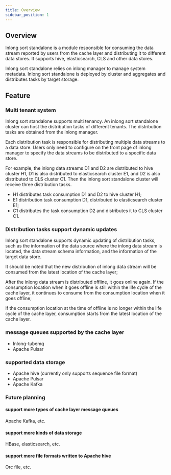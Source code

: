```yaml
---
title: Overview
sidebar_position: 1
---
```


## Overview
Inlong sort standalone is a module responsible for consuming the data stream reported by users from the cache layer and distributing it to different data stores. It supports hive, elasticsearch, CLS and other data stores.

Inlong sort standalone relies on inlong manager to manage system metadata. Inlong sort standalone is deployed by cluster and aggregates and distributes tasks by target storage.

## Feature
### Multi tenant system
Inlong sort standalone supports multi tenancy. An inlong sort standalone cluster can host the distribution tasks of different tenants. The distribution tasks are obtained from the inlong manager.

Each distribution task is responsible for distributing multiple data streams to a data store. Users only need to configure on the front page of inlong manager to specify the data streams to be distributed to a specific data store.

For example, the inlong data streams D1 and D2 are distributed to hive cluster H1, D1 is also distributed to elasticsearch cluster E1, and D2 is also distributed to CLS cluster C1. Then the inlong sort standalone cluster will receive three distribution tasks.
- H1 distributes task consumption D1 and D2 to hive cluster H1;
- E1 distribution task consumption D1, distributed to elasticsearch cluster E1;
- C1 distributes the task consumption D2 and distributes it to CLS cluster C1.

### Distribution tasks support dynamic updates
Inlong sort standalone supports dynamic updating of distribution tasks, such as the information of the data source where the inlong data stream is located, the data stream schema information, and the information of the target data store.

It should be noted that the new distribution of inlong data stream will be consumed from the latest location of the cache layer;

After the inlong data stream is distributed offline, it goes online again. If the consumption location when it goes offline is still within the life cycle of the cache layer, it continues to consume from the consumption location when it goes offline;

If the consumption location at the time of offline is no longer within the life cycle of the cache layer, consumption starts from the latest location of the cache layer.

### message queues supported by the cache layer
- Inlong-tubemq
- Apache Pulsar

### supported data storage
- Apache hive (currently only supports sequence file format)
- Apache Pulsar
- Apache Kafka

### Future planning
#### support more types of cache layer message queues
Apache Kafka, etc.




#### support more kinds of data storage
HBase, elasticsearch, etc.

#### support more file formats written to Apache hive
Orc file, etc.

